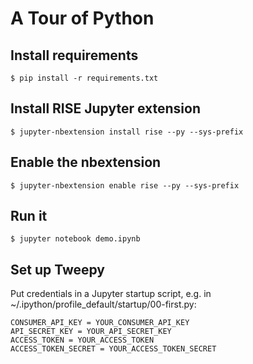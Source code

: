 # A Tour of Python

## Install requirements
```
$ pip install -r requirements.txt
```

## Install RISE Jupyter extension
```
$ jupyter-nbextension install rise --py --sys-prefix
```

## Enable the nbextension
```
$ jupyter-nbextension enable rise --py --sys-prefix
```

## Run it
```
$ jupyter notebook demo.ipynb
```

## Set up Tweepy
Put credentials in a Jupyter startup script, e.g. in ~/.ipython/profile_default/startup/00-first.py:
```
CONSUMER_API_KEY = YOUR_CONSUMER_API_KEY
API_SECRET_KEY = YOUR_API_SECRET_KEY
ACCESS_TOKEN = YOUR_ACCESS_TOKEN
ACCESS_TOKEN_SECRET = YOUR_ACCESS_TOKEN_SECRET 
```
